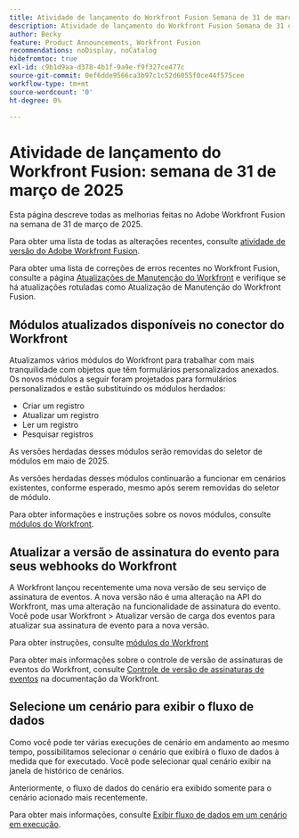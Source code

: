 ```yaml
---
title: Atividade de lançamento do Workfront Fusion Semana de 31 de março de 2025
description: Atividade de lançamento do Workfront Fusion Semana de 31 de março de 2025
author: Becky
feature: Product Announcements, Workfront Fusion
recommendations: noDisplay, noCatalog
hidefromtoc: true
exl-id: c9b1d9aa-d378-4b1f-9a9e-f9f327ce477c
source-git-commit: 0ef6dde9566ca3b97c1c52d6055f0ce44f575cee
workflow-type: tm+mt
source-wordcount: '0'
ht-degree: 0%

---
```


# Atividade de lançamento do Workfront Fusion: semana de 31 de março de 2025

Esta página descreve todas as melhorias feitas no Adobe Workfront Fusion na semana de 31 de março de 2025.

Para obter uma lista de todas as alterações recentes, consulte [atividade de versão do Adobe Workfront Fusion](/help/workfront-fusion/fusion-product-releases/fusion-release-activity.md).

Para obter uma lista de correções de erros recentes no Workfront Fusion, consulte a página [Atualizações de Manutenção do Workfront](https://experienceleague.adobe.com/en/docs/workfront-known-issues/releases/current-updates) e verifique se há atualizações rotuladas como Atualização de Manutenção do Workfront Fusion.

## Módulos atualizados disponíveis no conector do Workfront

Atualizamos vários módulos do Workfront para trabalhar com mais tranquilidade com objetos que têm formulários personalizados anexados. Os novos módulos a seguir foram projetados para formulários personalizados e estão substituindo os módulos herdados:

* Criar um registro
* Atualizar um registro
* Ler um registro
* Pesquisar registros

As versões herdadas desses módulos serão removidas do seletor de módulos em maio de 2025.

As versões herdadas desses módulos continuarão a funcionar em cenários existentes, conforme esperado, mesmo após serem removidas do seletor de módulo.

Para obter informações e instruções sobre os novos módulos, consulte [módulos do Workfront](/help/workfront-fusion/references/apps-and-modules/adobe-connectors/workfront-modules.md).

## Atualizar a versão de assinatura do evento para seus webhooks do Workfront

A Workfront lançou recentemente uma nova versão de seu serviço de assinatura de eventos. A nova versão não é uma alteração na API do Workfront, mas uma alteração na funcionalidade de assinatura do evento. Você pode usar Workfront > Atualizar versão de carga dos eventos para atualizar sua assinatura de evento para a nova versão.

Para obter instruções, consulte [módulos do Workfront](/help/workfront-fusion/references/apps-and-modules/adobe-connectors/workfront-modules.md)

Para obter mais informações sobre o controle de versão de assinaturas de eventos do Workfront, consulte [Controle de versão de assinaturas de eventos](https://experienceleague.adobe.com/en/docs/workfront/using/adobe-workfront-api/event-subscriptions/event-subs-versioning) na documentação da Workfront.

## Selecione um cenário para exibir o fluxo de dados

Como você pode ter várias execuções de cenário em andamento ao mesmo tempo, possibilitamos selecionar o cenário que exibirá o fluxo de dados à medida que for executado. Você pode selecionar qual cenário exibir na janela de histórico de cenários.

Anteriormente, o fluxo de dados do cenário era exibido somente para o cenário acionado mais recentemente.

Para obter mais informações, consulte [Exibir fluxo de dados em um cenário em execução](/help/workfront-fusion/manage-scenarios/view-scenario-data-flow.md).

